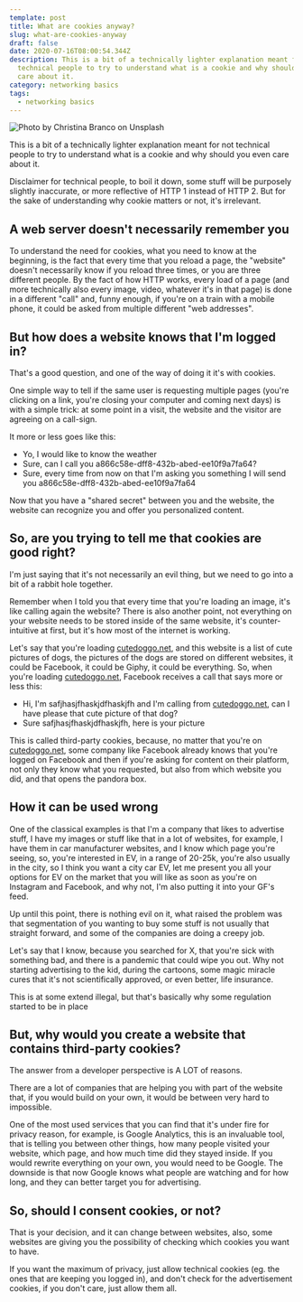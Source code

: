 ```yaml
---
template: post
title: What are cookies anyway?
slug: what-are-cookies-anyway
draft: false
date: 2020-07-16T08:00:54.344Z
description: This is a bit of a technically lighter explanation meant for not
  technical people to try to understand what is a cookie and why should you even
  care about it.
category: networking basics
tags:
  - networking basics
---
```

![Photo by Christina Branco on Unsplash](/media/christina-branco-7p-wc2z2ujs-unsplash.jpg "Photo by Christina Branco on Unsplash")

This is a bit of a technically lighter explanation meant for not technical people to try to understand what is a cookie and why should you even care about it.

Disclaimer for technical people, to boil it down, some stuff will be purposely slightly inaccurate, or more reflective of HTTP 1 instead of HTTP 2. But for the sake of understanding why cookie matters or not, it's irrelevant.

## A web server doesn't necessarily remember you

To understand the need for cookies, what you need to know at the beginning, is the fact that every time that you reload a page, the "website" doesn't necessarily know if you reload three times, or you are three different people. By the fact of how HTTP works, every load of a page (and more technically also every image, video, whatever it's in that page) is done in a different "call" and, funny enough, if you're on a train with a mobile phone, it could be asked from multiple different "web addresses".

## But how does a website knows that I'm logged in?

That's a good question, and one of the way of doing it it's with cookies.

One simple way to tell if the same user is requesting multiple pages (you're clicking on a link, you're closing your computer and coming next days) is with a simple trick: at some point in a visit, the website and the visitor are agreeing on a call-sign.

It more or less goes like this:

* Yo, I would like to know the weather
* Sure, can I call you a866c58e-dff8-432b-abed-ee10f9a7fa64?
* Sure, every time from now on that I'm asking you something I will send you a866c58e-dff8-432b-abed-ee10f9a7fa64

Now that you have a "shared secret" between you and the website, the website can recognize you and offer you personalized content.

## So, are you trying to tell me that cookies are good right?

I'm just saying that it's not necessarily an evil thing, but we need to go into a bit of a rabbit hole together.

Remember when I told you that every time that you're loading an image, it's like calling again the website? There is also another point, not everything on your website needs to be stored inside of the same website, it's counter-intuitive at first, but it's how most of the internet is working.

Let's say that you're loading [cutedoggo.net](http://cutedoggo.net), and this website is a list of cute pictures of dogs, the pictures of the dogs are stored on different websites, it could be Facebook, it could be Giphy, it could be everything. So, when you're loading [cutedoggo.net](http://cutedoggo.net), Facebook receives a call that says more or less this:

* Hi, I'm safjhasjfhaskjdfhaskjfh and I'm calling from [cutedoggo.net](http://cutedoggo.net), can I have please that cute picture of that dog?
* Sure safjhasjfhaskjdfhaskjfh, here is your picture

This is called third-party cookies, because, no matter that you're on [cutedoggo.net](http://cutedoggo.net), some company like Facebook already knows that you're logged on Facebook and then if you're asking for content on their platform, not only they know what you requested, but also from which website you did, and that opens the pandora box.

## How it can be used wrong

One of the classical examples is that I'm a company that likes to advertise stuff, I have my images or stuff like that in a lot of websites, for example, I have them in car manufacturer websites, and I know which page you're seeing, so, you're interested in EV, in a range of 20-25k, you're also usually in the city, so I think you want a city car EV, let me present you all your options for EV on the market that you will like as soon as you're on Instagram and Facebook, and why not, I'm also putting it into your GF's feed.

Up until this point, there is nothing evil on it, what raised the problem was that segmentation of you wanting to buy some stuff is not usually that straight forward, and some of the companies are doing a creepy job.

Let's say that I know, because you searched for X, that you're sick with something bad, and there is a pandemic that could wipe you out. Why not starting advertising to the kid, during the cartoons, some magic miracle cures that it's not scientifically approved, or even better, life insurance.

This is at some extend illegal, but that's basically why some regulation started to be in place

## But, why would you create a website that contains third-party cookies?

The answer from a developer perspective is A LOT of reasons.

There are a lot of companies that are helping you with part of the website that, if you would build on your own, it would be between very hard to impossible.

One of the most used services that you can find that it's under fire for privacy reason, for example, is Google Analytics, this is an invaluable tool, that is telling you between other things, how many people visited your website, which page, and how much time did they stayed inside. If you would rewrite everything on your own, you would need to be Google. The downside is that now Google knows what people are watching and for how long, and they can better target you for advertising.

## So, should I consent cookies, or not?

That is your decision, and it can change between websites, also, some websites are giving you the possibility of checking which cookies you want to have.

If you want the maximum of privacy, just allow technical cookies (eg. the ones that are keeping you logged in), and don't check for the advertisement cookies, if you don't care, just allow them all.
